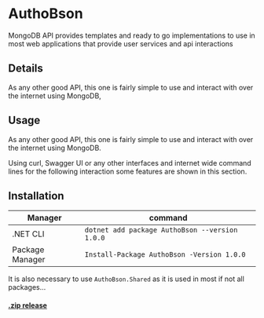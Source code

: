 # AuthoBson
MongoDB API provides templates and ready to go implementations to use in most web applications that provide user services and api interactions

## Details
As any other good API, this one is fairly simple to use and interact with over the internet using MongoDB, 

## Usage
As any other good API, this one is fairly simple to use and interact with over the internet using MongoDB.

Using curl, Swagger UI or any other interfaces and internet wide command lines for the following interaction some features are shown in this section.

## Installation

|     Manager     |                       command                        |
|-----------------|------------------------------------------------------|
|    .NET CLI     | ``` dotnet add package AuthoBson --version 1.0.0 ``` |
| Package Manager |   ``` Install-Package AuthoBson -Version 1.0.0 ```   |

It is also necessary to use `AuthoBson.Shared` as it is used in most if not all packages...

#### [.zip release](https://github.com/Pomid0rchik/AuthoBson/archive/refs/tags/v1.0-beta.zip)

